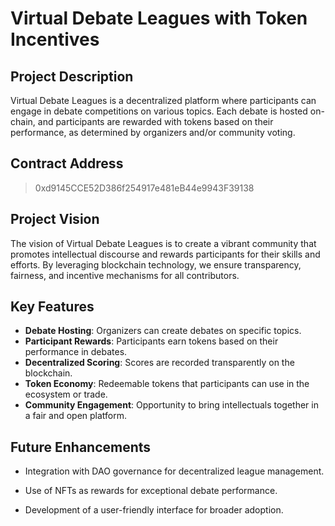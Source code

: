 # Virtual Debate Leagues with Token Incentives

## Project Description
Virtual Debate Leagues is a decentralized platform where participants can engage in debate competitions on various topics. Each debate is hosted on-chain, and participants are rewarded with tokens based on their performance, as determined by organizers and/or community voting.

## Contract Address
> 0xd9145CCE52D386f254917e481eB44e9943F39138

## Project Vision
The vision of Virtual Debate Leagues is to create a vibrant community that promotes intellectual discourse and rewards participants for their skills and efforts. By leveraging blockchain technology, we ensure transparency, fairness, and incentive mechanisms for all contributors.

## Key Features
- **Debate Hosting**: Organizers can create debates on specific topics.
- **Participant Rewards**: Participants earn tokens based on their performance in debates.
- **Decentralized Scoring**: Scores are recorded transparently on the blockchain.
- **Token Economy**: Redeemable tokens that participants can use in the ecosystem or trade.
- **Community Engagement**: Opportunity to bring intellectuals together in a fair and open platform.

## Future Enhancements

- Integration with DAO governance for decentralized league management.

- Use of NFTs as rewards for exceptional debate performance.

- Development of a user-friendly interface for broader adoption.
